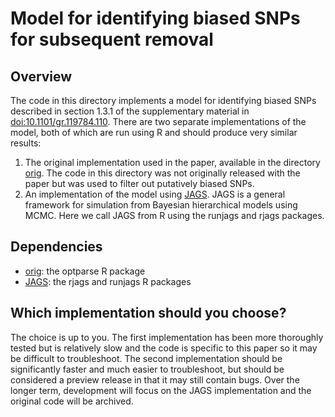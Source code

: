 # Model for identifying biased SNPs for subsequent removal

## Overview

The code in this directory implements a model for identifying
biased SNPs described in section 1.3.1 of the supplementary 
material in 
[doi:10.1101/gr.119784.110](https://dx.doi.org/10.1101/gr.119784.110). 
There are two separate implementations of the model,
both of which are run using R and should produce very similar results:

1. The original implementation used in the paper, 
available in the directory [orig](orig). The code in this directory
was not originally released with the paper but was used to 
filter out putatively biased SNPs.
2. An implementation of the model using [JAGS](http://mcmc-jags.sourceforge.net/). JAGS is a general framework
for simulation from Bayesian hierarchical models using MCMC. Here we
call JAGS from R using the runjags and rjags packages.

## Dependencies

* [orig](orig): the optparse R package
* [JAGS](JAGS): the rjags and runjags R packages

## Which implementation should you choose? 

The choice is up to you.
The first implementation has been more thoroughly tested but is 
relatively slow and the code is specific to this paper so it may
be difficult to troubleshoot.
The second implementation should be significantly faster and much
easier to troubleshoot, but should be considered a preview release 
in that it may still contain bugs.
Over the longer term, development will focus on the JAGS implementation
and the original code will be archived.
